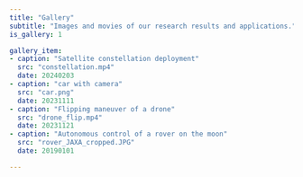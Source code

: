 ```yaml
---
title: "Gallery"
subtitle: "Images and movies of our research results and applications."
is_gallery: 1

gallery_item:
- caption: "Satellite constellation deployment"
  src: "constellation.mp4"
  date: 20240203
- caption: "car with camera"
  src: "car.png"
  date: 20231111
- caption: "Flipping maneuver of a drone"
  src: "drone_flip.mp4"
  date: 20231121
- caption: "Autonomous control of a rover on the moon"
  src: "rover_JAXA_cropped.JPG"
  date: 20190101

---
```

